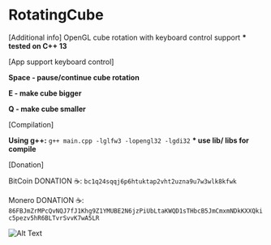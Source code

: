 # RotatingCube
[Additional info]
OpenGL cube rotation with keyboard control support
__* tested on C++ 13__

[App support keyboard control]

**Space - pause/continue cube rotation**

**E - make cube bigger**

**Q - make cube smaller**

[Compilation]

**Using g++:** ```g++ main.cpp -lglfw3 -lopengl32 -lgdi32```
__* use lib/ libs for compile__

[Donation]

BitCoin DONATION ☕️: ```bc1q24sqqj6p6htuktap2vht2uzna9u7w3wlk8kfwk```

Monero DONATION ☕️: ```86FBJmZrMPcQvNQJ7fJ1Khg9Z1YMUBE2N6jzPiUbLtaKWQD1sTHbcB5JmCmxmNDkKXXQkic5pezv5hR6BLTvrSvvK7wA5LR```

![Alt Text](anim.gif)
